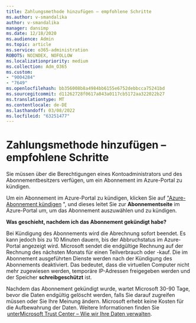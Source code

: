 ```yaml
---
title: Zahlungsmethode hinzufügen – empfohlene Schritte
ms.author: v-smandalika
author: v-smandalika
manager: dansimp
ms.date: 12/18/2020
ms.audience: Admin
ms.topic: article
ms.service: o365-administration
ROBOTS: NOINDEX, NOFOLLOW
ms.localizationpriority: medium
ms.collection: Adm_O365
ms.custom:
- "9004284"
- "7649"
ms.openlocfilehash: bb356008b8a4984bb6155e6752debbcca75241bd
ms.sourcegitcommit: d11262728f0617a843a0117cb5172aa322022b27
ms.translationtype: MT
ms.contentlocale: de-DE
ms.lasthandoff: 03/08/2022
ms.locfileid: "63251477"
---
```

# <a name="add-payment-method---recommended-steps"></a>Zahlungsmethode hinzufügen – empfohlene Schritte

Sie müssen über die Berechtigungen eines Kontoadministrators und des Abonnementbesitzers verfügen, um ein Abonnement im Azure-Portal zu kündigen. 

Um ein Abonnement im Azure-Portal zu kündigen, klicken Sie auf ["Azure-Abonnement kündigen](https://ms.portal.azure.com/#blade/Microsoft_Azure_Billing/SubscriptionsBlade) ", und dieses leitet Sie zur **Abonnementseite** im Azure-Portal um, um das Abonnement auszuwählen und zu kündigen. 

**Was geschieht, nachdem ich das Abonnement gekündigt habe?** 

Bei Kündigung des Abonnements wird die Abrechnung sofort beendet. Es kann jedoch bis zu 10 Minuten dauern, bis der Abbruchstatus im Azure-Portal angezeigt wird. Microsoft sendet die endgültige Rechnung auf der Rechnung des nächsten Monats für einen Teilverbrauch oder -kauf. Die im Abonnement ausgeführten Dienste werden nach der Kündigung des Abonnements deaktiviert. Das bedeutet, dass die virtuellen Computer nicht mehr zugewiesen werden, temporäre IP-Adressen freigegeben werden und der Speicher **schreibgeschützt** ist. 

Nachdem das Abonnement gekündigt wurde, wartet Microsoft 30-90 Tage, bevor die Daten endgültig gelöscht werden, falls Sie darauf zugreifen müssen oder Sie Ihre Meinung ändern. Microsoft erhebt keine Kosten für die Aufbewahrung der Daten. Weitere Informationen finden Sie  [unterMicrosoft Trust Center – Wie wir Ihre Daten verwalten](https://www.microsoft.com/trust-center/privacy/data-management#leave).



